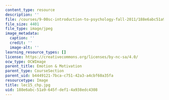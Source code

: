```yaml
---
content_type: resource
description: ''
file: /courses/9-00sc-introduction-to-psychology-fall-2011/188e6abc51a9645fdef14a938edc4308_lec15_chp.jpg
file_size: 4401
file_type: image/jpeg
image_metadata:
  caption: ''
  credit: ''
  image-alt: ''
learning_resource_types: []
license: https://creativecommons.org/licenses/by-nc-sa/4.0/
ocw_type: OCWImage
parent_title: Emotion & Motivation
parent_type: CourseSection
parent_uid: b4449121-7bca-c751-42a3-a4cbf60a35fa
resourcetype: Image
title: lec15_chp.jpg
uid: 188e6abc-51a9-645f-def1-4a938edc4308
---
```

